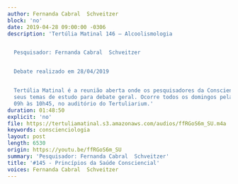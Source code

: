 ```yaml
---
author: Fernanda Cabral  Schveitzer
block: 'no'
date: 2019-04-28 09:00:00 -0306
description: 'Tertúlia Matinal 146 – Alcoolismologia


  Pesquisador: Fernanda Cabral  Schveitzer


  Debate realizado em 28/04/2019


  Tertúlia Matinal é a reunião aberta onde os pesquisadores da Conscienciologia apresentam
  seus temas de estudo para debate geral. Ocorre todos os domingos pela manhã, das
  09h às 10h45, no auditório do Tertuliarium.'
duration: 01:48:50
explicit: 'no'
file: https://tertuliamatinal.s3.amazonaws.com/audios/ffRGoS6m_SU.m4a
keywords: conscienciologia
layout: post
length: 6530
origin: https://youtu.be/ffRGoS6m_SU
summary: 'Pesquisador: Fernanda Cabral  Schveitzer'
title: '#145 - Princípios da Saúde Consciencial'
voices: Fernanda Cabral  Schveitzer
---
```

